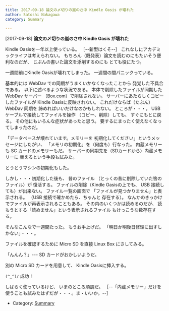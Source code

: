 ```yaml
---
title: 2017-09-18 論文の〆切りの嵐のさ中 Kindle Oasis が壊れた
author: Satoshi Nakagawa
category: Summary

---
```


[2017-09-18] **論文の〆切りの嵐のさ中 Kindle Oasis が壊れた** 

 Kindle Oasisを一年以上使っている。
［--新型はくそ--］
これなしにアカデミックライフは考えられない。
もちろん（既発表）論文を読むのにもたいそう便利なのだが、
じぶんの書いた論文を添削するのにも
とても役にたつ。

 一週間前にKindle Oasisが壊れてしまった。
一週間の間パニックっている。

 基本的には
WebDav での同期がうまくいかなくなったことから
発覚した不具合である。
以下に述べるような状況である。
本体で削除したファイルが同期した WebDav サーバー
（Box.com）で削除されない。
サーバーにあたらしくコピーしたファイルが
Kindle Oasisに反映されない。
これだけならば（たぶん）WebDav 同期を
諦めればいいだけなのかもしれない。
ところが・・・。
USB ケーブルで接続してファイルを操作
（コピー、削除）しても、
すぐにもとに戻る。
その他にもいろんな症状があったと思う。
要するにまったく使えなくなってしまったのだ。

 「データベースが壊れています。メモリーを
初期化してください」というメッセージにしたがい、
「メモリの初期化」を（何度も）行なった。
内蔵メモリーも SC カードのメモリーもだ。
サーバーの同期先を（SDカードから）内蔵メモリーに
替えるという手段も試みた。

 とうとうマシンの初期化もした。

 しかし・・・初期化した後も、
昔のファイル
（とっくの昔に削除していた筈のファイル）が
復活する。
ファイルの削除（Kindle Oasisの上でも、
USB 接続しても）が出来ない。
ファイル一覧の画面で
「ファイルが見つかりません」と表示される。
（USB 接続で確かめたら、ちゃんと
存在する）。
なんかのきっかけでファイルが再表示されることもある。
その内のいくつかは読めるのだが、
読もうとする「読めません」という表示されるファイル
もけっこうな数存在する。

 そんなこんなで一週間たった。
もうお手上げだ。
「明日か明後日修理に出すしかない」・・・。

 ファイルを確認するために
Micro SD を直接 Linux Box にさしてみる。

 「んんん？」--- SD カードがおかしいようだ。

 別の Micro SD カードを用意して、
Kindle Oasisに挿入する。

 `(^_^)/` 成功！

 しばらく使っているけど、
いまのところ順調だ。
［--「内蔵メモリー」だけを
使うことも試みたはずだが・・・。ま・いいか。--］

- Category: [Summary](https://merapano.github.io/categories.html#Summary)

